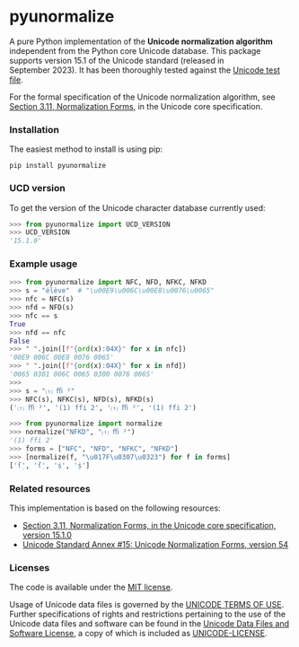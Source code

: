 # pyunormalize
A pure Python implementation of the **Unicode normalization algorithm** independent from the Python core Unicode database. This package supports version&nbsp;15.1 of the Unicode standard (released in September&nbsp;2023). It has been thoroughly tested against the [Unicode test file](https://www.unicode.org/Public/15.1.0/ucd/NormalizationTest.txt).

For the formal specification of the Unicode normalization algorithm, see [Section 3.11, Normalization Forms](https://www.unicode.org/versions/Unicode15.1.0/ch03.pdf#G49537), in the Unicode core specification.

### Installation
The easiest method to install is using pip:
```shell
pip install pyunormalize
```

### UCD version
To get the version of the Unicode character database currently used:
```python
>>> from pyunormalize import UCD_VERSION
>>> UCD_VERSION
'15.1.0'
```

### Example usage
```python
>>> from pyunormalize import NFC, NFD, NFKC, NFKD
>>> s = "élève"  # "\u00E9\u006C\u00E8\u0076\u0065"
>>> nfc = NFC(s)
>>> nfd = NFD(s)
>>> nfc == s
True
>>> nfd == nfc
False
>>> " ".join([f"{ord(x):04X}" for x in nfc])
'00E9 006C 00E8 0076 0065'
>>> " ".join([f"{ord(x):04X}" for x in nfd])
'0065 0301 006C 0065 0300 0076 0065'
>>>
>>> s = "⑴ ﬃ ²"
>>> NFC(s), NFKC(s), NFD(s), NFKD(s)
('⑴ ﬃ ²', '(1) ffi 2', '⑴ ﬃ ²', '(1) ffi 2')

>>> from pyunormalize import normalize
>>> normalize("NFKD", "⑴ ﬃ ²")
'(1) ffi 2'
>>> forms = ["NFC", "NFD", "NFKC", "NFKD"]
>>> [normalize(f, "\u017F\u0307\u0323") for f in forms]
['ẛ̣', 'ẛ̣', 'ṩ', 'ṩ']
```

### Related resources
This implementation is based on the following resources:
- [Section 3.11, Normalization Forms, in the Unicode core specification, version&nbsp;15.1.0](https://www.unicode.org/versions/Unicode15.1.0/ch03.pdf#G49537)
- [Unicode Standard Annex #15: Unicode Normalization Forms, version&nbsp;54](https://www.unicode.org/reports/tr15/tr15-54.html)

### Licenses
The code is available under the [MIT license](https://github.com/mlodewijck/pyunormalize/blob/master/LICENSE).

Usage of Unicode data files is governed by the [UNICODE TERMS OF USE](https://www.unicode.org/copyright.html). Further specifications of rights and restrictions pertaining to the use of the Unicode data files and software can be found in the [Unicode Data Files and Software License](https://www.unicode.org/license.txt), a copy of which is included as [UNICODE-LICENSE](https://github.com/mlodewijck/pyunormalize/blob/master/UNICODE-LICENSE).
